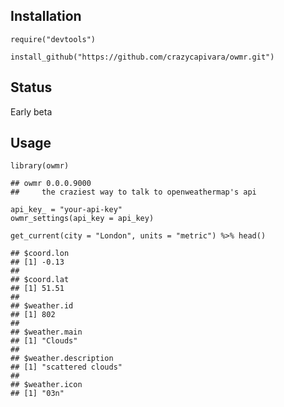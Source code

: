 Installation
------------

    require("devtools")

    install_github("https://github.com/crazycapivara/owmr.git")

Status
------

Early beta

Usage
-----

    library(owmr)

    ## owmr 0.0.0.9000
    ##     the craziest way to talk to openweathermap's api

    api_key_ = "your-api-key"
    owmr_settings(api_key = api_key)

    get_current(city = "London", units = "metric") %>% head()

    ## $coord.lon
    ## [1] -0.13
    ## 
    ## $coord.lat
    ## [1] 51.51
    ## 
    ## $weather.id
    ## [1] 802
    ## 
    ## $weather.main
    ## [1] "Clouds"
    ## 
    ## $weather.description
    ## [1] "scattered clouds"
    ## 
    ## $weather.icon
    ## [1] "03n"
